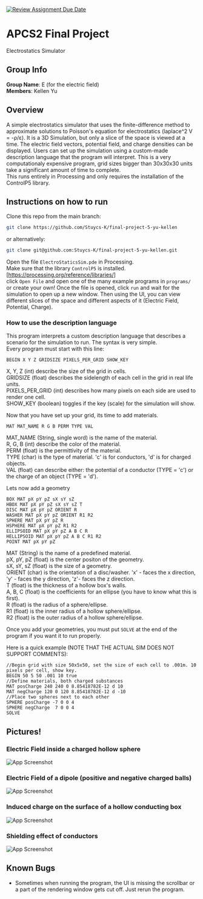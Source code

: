 [![Review Assignment Due Date](https://classroom.github.com/assets/deadline-readme-button-24ddc0f5d75046c5622901739e7c5dd533143b0c8e959d652212380cedb1ea36.svg)](https://classroom.github.com/a/syDSSnTt)
# APCS2 Final Project
Electrostatics Simulator

## Group Info
**Group Name**: E (for the electric field) <br>
**Members**: Kellen Yu

## Overview
A simple electrostatics simulator that uses the finite-difference method to approximate solutions to Poisson's equation for electrostatics (laplace^2 V = -ρ/ε). It is a 3D Simulation, but only a slice of the space is viewed at a time. The electric field vectors, potential field, and charge densities can be displayed. Users can set up the simulation using a custom-made description language that the program will interpret. This is a very computationaly expensive program, grid sizes bigger than 30x30x30 units take a significant amount of time to complete. 
<br>
This runs entirely in Processing and only requires the installation of the ControlP5 library. 

## Instructions on how to run
Clone this repo from the main branch:
```bash
git clone https://github.com/Stuycs-K/final-project-5-yu-kellen
```
or alternatively:
```bash
git clone git@github.com:Stuycs-K/final-project-5-yu-kellen.git
```
Open the file ```ElectroStaticsSim.pde``` in Processing.
<br>
Make sure that the library ```ControlP5``` is installed. <br>
[https://processing.org/reference/libraries/]
<br>
click ```Open File``` and open one of the many example programs in ```programs/``` or create your own! Once the file is opened, click ```run``` and wait for the simulation to open up a new window. Then using the UI, you can view different slices of the space and different aspects of it (Electric Field, Potential, Charge). 

### How to use the description language
This program interprets a custom description language that describes a scenario for the simulation to run. The syntax is very simple. 
<br>
Every program must start with this line:

```
BEGIN X Y Z GRIDSIZE PIXELS_PER_GRID SHOW_KEY 
```

X, Y, Z (int) describe the size of the grid in cells. <br>
GRIDSIZE (float) describes the sidelength of each cell in the grid in real life units. <br>
PIXELS_PER_GRID (int) describes how many pixels on each side are used to render one cell. <br>
SHOW_KEY (boolean) toggles if the key (scale) for the simulation will show. <br>

Now that you have set up your grid, its time to add materials.
```
MAT MAT_NAME R G B PERM TYPE VAL
```
MAT_NAME (String, single word) is the name of the material. <br>
R, G, B (int) describe the color of the material. <br>
PERM (float) is the permittivity of the material. <br>
TYPE (char) is the type of material. 'c' is for conductors, 'd' is for charged objects. <br>
VAL (float) can describe either: the potential of a conductor (TYPE = 'c') or the charge of an object (TYPE = 'd'). <br>

Lets now add a geometry
```
BOX MAT pX pY pZ sX sY sZ
HBOX MAT pX pY pZ sX sY sZ T
DISC MAT pX pY pZ ORIENT R
WASHER MAT pX pY pZ ORIENT R1 R2
SPHERE MAT pX pY pZ R
HSPHERE MAT pX pY pZ R1 R2
ELLIPSOID MAT pX pY pZ A B C R
HELLIPSOID MAT pX pY pZ A B C R1 R2
POINT MAT pX pY pZ
```
MAT (String) is the name of a predefined material. <br>
pX, pY, pZ (float) is the center positon of the geometry. <br>
sX, sY, sZ (float) is the size of a geometry. <br>
ORIENT (char) is the orientation of a disc/washer. 'x' - faces the x direction, 'y' - faces the y direction, 'z'- faces the z direction. <br>
T (float) is the thickness of a hollow box's walls. <br>
A, B, C (float) is the coefficients for an ellipse (you have to know what this is first). <br>
R (float) is the radius of a sphere/ellipse. <br>
R1 (float) is the inner radius of a hollow sphere/ellipse. <br>
R2 (float) is the outer radius of a hollow sphere/ellipse. <br>

Once you add your geometries, you must put ```SOLVE``` at the end of the program if you want it to run properly. <br>

Here is a quick example (NOTE THAT THE ACTUAL SIM DOES NOT SUPPORT COMMENTS): 
```
//Begin grid with size 50x5x50, set the size of each cell to .001m. 10 pixels per cell, show key.
BEGIN 50 5 50 .001 10 true 
//Define materials, both charged substances
MAT posCharge 240 240 0 8.85418782E-12 d 10
MAT negCharge 120 0 120 8.85418782E-12 d -10
//Place two spheres next to each other
SPHERE posCharge -7 0 0 4
SPHERE negCharge  7 0 0 4
SOLVE
```

## Pictures!
### Electric Field inside a charged hollow sphere
![App Screenshot](https://github.com/Stuycs-K/final-project-5-yu-kellen/blob/main/images/ChargedSphere.png)
### Electric Field of a dipole (positive and negative charged balls)
![App Screenshot](https://github.com/Stuycs-K/final-project-5-yu-kellen/blob/main/images/Dipole.png)
### Induced charge on the surface of a hollow conducting box
![App Screenshot](https://github.com/Stuycs-K/final-project-5-yu-kellen/blob/main/images/InducedCharge.png)
### Shielding effect of conductors
![App Screenshot](https://github.com/Stuycs-K/final-project-5-yu-kellen/blob/main/images/Shielding.png)

## Known Bugs
- Sometimes when running the program, the UI is missing the scrollbar or a part of the rendering window gets cut off. Just rerun the program.




